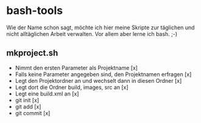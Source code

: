 # bash-tools

Wie der Name schon sagt, möchte ich hier meine Skripte zur täglichen und nicht alltäglichen Arbeit verwalten. Vor allem aber lerne ich bash. ;-)

## mkproject.sh

* Nimmt den ersten Parameter als Projektname [x]
* Falls keine Parameter angegeben sind, den Projektnamen erfragen [x]
* Legt den Projektordner an und wechselt dann in diesen Ordner [x]
* Legt dort die Ordner build, images, src an [x]
* Legt eine build.xml an [x]
* git init [x]
* git add [x]
* git commit [x]


